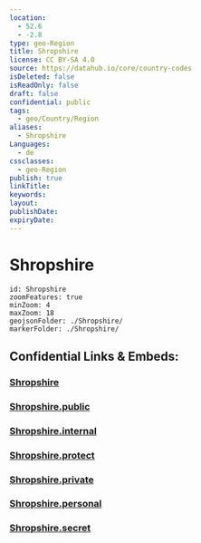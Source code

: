 ```yaml
---
location:
  - 52.6
  - -2.8
type: geo-Region
title: Shropshire
license: CC BY-SA 4.0
source: https://datahub.io/core/country-codes
isDeleted: false
isReadOnly: false
draft: false
confidential: public
tags:
  - geo/Country/Region
aliases:
  - Shropshire
Languages:
  - de
cssclasses:
  - geo-Region
publish: true
linkTitle:
keywords:
layout:
publishDate:
expiryDate:
---
```


# Shropshire

```leaflet
id: Shropshire
zoomFeatures: true 
minZoom: 4 
maxZoom: 18
geojsonFolder: ./Shropshire/
markerFolder: ./Shropshire/
```


## Confidential Links & Embeds: 

### [Shropshire](/_Standards/Earth/Continent/Europe/Europe~North/UK/England/Regions~England/West_Midlands,Region/Shropshire.md) 

### [Shropshire.public](/_public/Earth/Continent/Europe/Europe~North/UK/England/Regions~England/West_Midlands,Region/Shropshire.public.md) 

### [Shropshire.internal](/_internal/Earth/Continent/Europe/Europe~North/UK/England/Regions~England/West_Midlands,Region/Shropshire.internal.md) 

### [Shropshire.protect](/_protect/Earth/Continent/Europe/Europe~North/UK/England/Regions~England/West_Midlands,Region/Shropshire.protect.md) 

### [Shropshire.private](/_private/Earth/Continent/Europe/Europe~North/UK/England/Regions~England/West_Midlands,Region/Shropshire.private.md) 

### [Shropshire.personal](/_personal/Earth/Continent/Europe/Europe~North/UK/England/Regions~England/West_Midlands,Region/Shropshire.personal.md) 

### [Shropshire.secret](/_secret/Earth/Continent/Europe/Europe~North/UK/England/Regions~England/West_Midlands,Region/Shropshire.secret.md)

